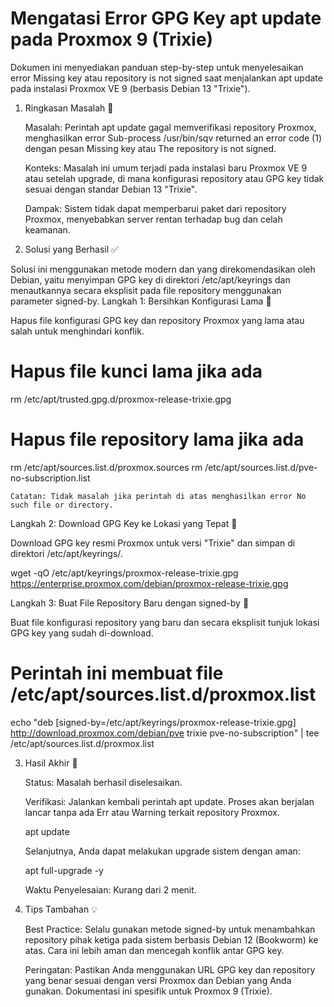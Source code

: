 # Mengatasi Error GPG Key apt update pada Proxmox 9 (Trixie)

Dokumen ini menyediakan panduan step-by-step untuk menyelesaikan error Missing key atau repository is not signed saat menjalankan apt update pada instalasi Proxmox VE 9 (berbasis Debian 13 "Trixie").
1. Ringkasan Masalah 🧐

    Masalah: Perintah apt update gagal memverifikasi repository Proxmox, menghasilkan error Sub-process /usr/bin/sqv returned an error code (1) dengan pesan Missing key atau The repository is not signed.

    Konteks: Masalah ini umum terjadi pada instalasi baru Proxmox VE 9 atau setelah upgrade, di mana konfigurasi repository atau GPG key tidak sesuai dengan standar Debian 13 "Trixie".

    Dampak: Sistem tidak dapat memperbarui paket dari repository Proxmox, menyebabkan server rentan terhadap bug dan celah keamanan.

2. Solusi yang Berhasil ✅

Solusi ini menggunakan metode modern dan yang direkomendasikan oleh Debian, yaitu menyimpan GPG key di direktori /etc/apt/keyrings dan menautkannya secara eksplisit pada file repository menggunakan parameter signed-by.
Langkah 1: Bersihkan Konfigurasi Lama 🧹

Hapus file konfigurasi GPG key dan repository Proxmox yang lama atau salah untuk menghindari konflik.

# Hapus file kunci lama jika ada
rm /etc/apt/trusted.gpg.d/proxmox-release-trixie.gpg

# Hapus file repository lama jika ada
rm /etc/apt/sources.list.d/proxmox.sources
rm /etc/apt/sources.list.d/pve-no-subscription.list

    Catatan: Tidak masalah jika perintah di atas menghasilkan error No such file or directory.

Langkah 2: Download GPG Key ke Lokasi yang Tepat 🔑

Download GPG key resmi Proxmox untuk versi "Trixie" dan simpan di direktori /etc/apt/keyrings/.

wget -qO /etc/apt/keyrings/proxmox-release-trixie.gpg https://enterprise.proxmox.com/debian/proxmox-release-trixie.gpg

Langkah 3: Buat File Repository Baru dengan signed-by 📝

Buat file konfigurasi repository yang baru dan secara eksplisit tunjuk lokasi GPG key yang sudah di-download.

# Perintah ini membuat file /etc/apt/sources.list.d/proxmox.list
echo "deb [signed-by=/etc/apt/keyrings/proxmox-release-trixie.gpg] http://download.proxmox.com/debian/pve trixie pve-no-subscription" | tee /etc/apt/sources.list.d/proxmox.list

3. Hasil Akhir 🎉

    Status: Masalah berhasil diselesaikan.

    Verifikasi: Jalankan kembali perintah apt update. Proses akan berjalan lancar tanpa ada Err atau Warning terkait repository Proxmox.

    apt update

    Selanjutnya, Anda dapat melakukan upgrade sistem dengan aman:

    apt full-upgrade -y

    Waktu Penyelesaian: Kurang dari 2 menit.

4. Tips Tambahan 💡

    Best Practice: Selalu gunakan metode signed-by untuk menambahkan repository pihak ketiga pada sistem berbasis Debian 12 (Bookworm) ke atas. Cara ini lebih aman dan mencegah konflik antar GPG key.

    Peringatan: Pastikan Anda menggunakan URL GPG key dan repository yang benar sesuai dengan versi Proxmox dan Debian yang Anda gunakan. Dokumentasi ini spesifik untuk Proxmox 9 (Trixie).
